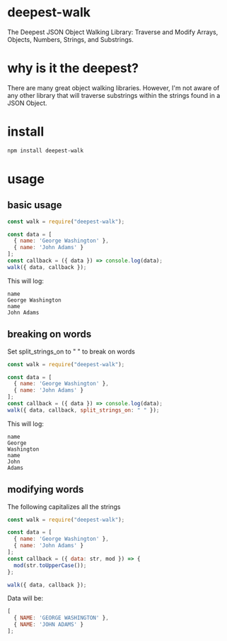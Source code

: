 # deepest-walk
The Deepest JSON Object Walking Library: Traverse and Modify Arrays, Objects, Numbers, Strings, and Substrings.

# why is it the deepest?
There are many great object walking libraries.  However, I'm not aware of any other library that will traverse substrings within the strings found in a JSON Object.

# install
```bash
npm install deepest-walk
```

# usage
## basic usage
```javascript
const walk = require("deepest-walk");

const data = [
  { name: 'George Washington' },
  { name: 'John Adams' }
];
const callback = ({ data }) => console.log(data);
walk({ data, callback });
```
This will log:
```
name
George Washington
name
John Adams
```

## breaking on words
Set split_strings_on to " " to break on words
```javascript
const walk = require("deepest-walk");

const data = [
  { name: 'George Washington' },
  { name: 'John Adams' }
];
const callback = ({ data }) => console.log(data);
walk({ data, callback, split_strings_on: " " });
```
This will log:
```
name
George
Washington
name
John
Adams
```

## modifying words
The following capitalizes all the strings
```javascript
const walk = require("deepest-walk");

const data = [
  { name: 'George Washington' },
  { name: 'John Adams' }
];
const callback = ({ data: str, mod }) => {
  mod(str.toUpperCase());
};

walk({ data, callback });
```
Data will be:
```javascript
[
  { NAME: 'GEORGE WASHINGTON' },
  { NAME: 'JOHN ADAMS' }
];
```

